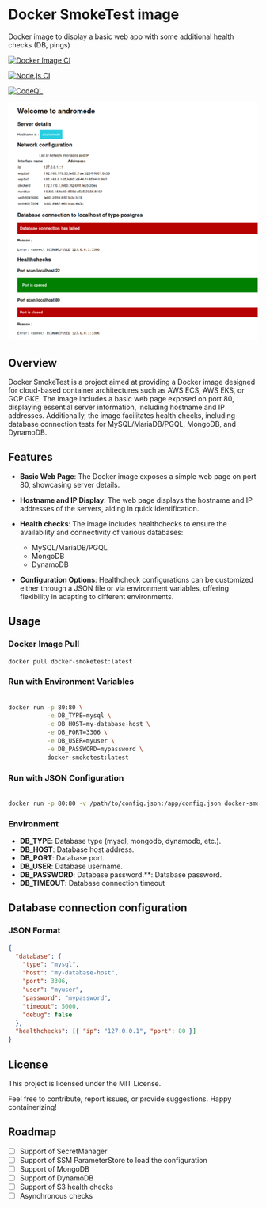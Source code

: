 # Docker SmokeTest image

Docker image to display a basic web app with some additional health checks (DB, pings)

[![Docker Image CI](https://github.com/sleroy/smoketest-docker-webserver/actions/workflows/docker-image.yml/badge.svg)](https://github.com/sleroy/smoketest-docker-webserver/actions/workflows/docker-image.yml)

[![Node.js CI](https://github.com/sleroy/smoketest-docker-webserver/actions/workflows/node.js.yml/badge.svg)](https://github.com/sleroy/smoketest-docker-webserver/actions/workflows/node.js.yml)

[![CodeQL](https://github.com/sleroy/smoketest-docker-webserver/actions/workflows/github-code-scanning/codeql/badge.svg)](https://github.com/sleroy/smoketest-docker-webserver/actions/workflows/github-code-scanning/codeql)

![Screenshot](./screenshot.png)

## Overview

Docker SmokeTest is a project aimed at providing a Docker image designed for cloud-based container architectures such as AWS ECS, AWS EKS, or GCP GKE. The image includes a basic web page exposed on port 80, displaying essential server information, including hostname and IP addresses. Additionally, the image facilitates health checks, including database connection tests for MySQL/MariaDB/PGQL, MongoDB, and DynamoDB.

## Features

- **Basic Web Page**: The Docker image exposes a simple web page on port 80, showcasing server details.

- **Hostname and IP Display**: The web page displays the hostname and IP addresses of the servers, aiding in quick identification.

- **Health checks**: The image includes healthchecks to ensure the availability and connectivity of various databases:

  - MySQL/MariaDB/PGQL
  - MongoDB
  - DynamoDB

- **Configuration Options**: Healthcheck configurations can be customized either through a JSON file or via environment variables, offering flexibility in adapting to different environments.

## Usage

### Docker Image Pull

```bash
docker pull docker-smoketest:latest
```

### Run with Environment Variables

```bash

docker run -p 80:80 \
           -e DB_TYPE=mysql \
           -e DB_HOST=my-database-host \
           -e DB_PORT=3306 \
           -e DB_USER=myuser \
           -e DB_PASSWORD=mypassword \
           docker-smoketest:latest
```

### Run with JSON Configuration

```bash

docker run -p 80:80 -v /path/to/config.json:/app/config.json docker-smoketest:latest

```

### Environment

- **DB_TYPE**: Database type (mysql, mongodb, dynamodb, etc.).
- **DB_HOST**: Database host address.
- **DB_PORT**: Database port.
- **DB_USER**: Database username.
- **DB_PASSWORD**: Database password.\*\*: Database password.
- **DB_TIMEOUT**: Database connection timeout

## Database connection configuration

### JSON Format

```json
{
  "database": {
    "type": "mysql",
    "host": "my-database-host",
    "port": 3306,
    "user": "myuser",
    "password": "mypassword",
    "timeout": 5000,
    "debug": false
  },
  "healthchecks": [{ "ip": "127.0.0.1", "port": 80 }]
}
```

## License

This project is licensed under the MIT License.

Feel free to contribute, report issues, or provide suggestions. Happy containerizing!

## Roadmap

- [ ] Support of SecretManager
- [ ] Support of SSM ParameterStore to load the configuration
- [ ] Support of MongoDB
- [ ] Support of DynamoDB
- [ ] Support of S3 health checks
- [ ] Asynchronous checks
